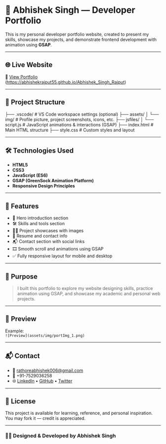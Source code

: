 # 💼 Abhishek Singh — Developer Portfolio

This is my personal developer portfolio website, created to present my skills, showcase my projects, and demonstrate frontend development with animation using **GSAP**.

---

## 🌐 Live Website

🔗 [View Portfolio](#)  
(https://abhishekrajput55.github.io/Abhishek_Singh_Rajput)

---

## 📁 Project Structure

├── .vscode/ # VS Code workspace settings (optional)
├── assets/
│ └── img/ # Profile picture, project screenshots, icons, etc.
├── jsfiles/
│ └── script.js # JavaScript animations & interactions (GSAP)
├── index.html # Main HTML structure
├── style.css # Custom styles and layout


---

## 🛠️ Technologies Used

- **HTML5**
- **CSS3**
- **JavaScript (ES6)**
- **GSAP (GreenSock Animation Platform)**
- **Responsive Design Principles**

---

## 🚀 Features

- 👋 Hero introduction section
- 🛠️ Skills and tools section
- 🧑‍💻 Project showcases with images
- 📄 Resume and contact info
- 📬 Contact section with social links
- 🎞️ Smooth scroll and animations using GSAP
- ✅ Fully responsive layout for mobile and desktop

---

## 🎯 Purpose

> I built this portfolio to explore my website designing skills, practice animation using GSAP, and showcase my academic and personal web projects.

---

## 📸 Preview
Example:  
`![Preview](assets/img/portImg_1.png)`

---

## 📬 Contact

- 📧 rathoreabhishek006@gmail.com  
- 📱 +91-7529036258  
- 🌐 [LinkedIn](#) • [GitHub](#) • [Twitter](#)

---

## 🪪 License

This project is available for learning, reference, and personal inspiration. You may fork it — credit is appreciated.

---

### 👨‍💻 Designed & Developed by **Abhishek Singh**
